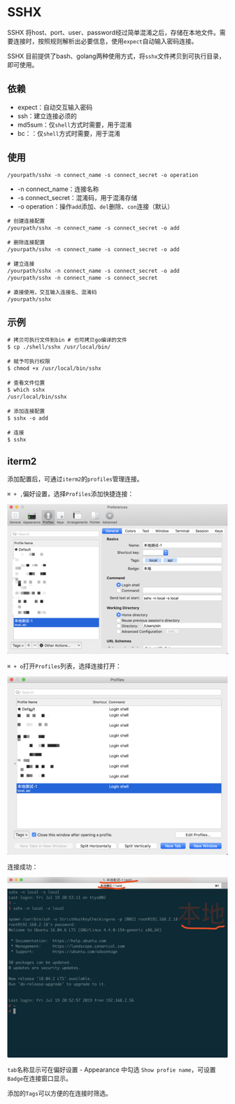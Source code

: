 # SSHX

SSHX 将host、port、user、password经过简单混淆之后，存储在本地文件。需要连接时，按照规则解析出必要信息，使用`expect`自动输入密码连接。

SSHX 目前提供了bash、golang两种使用方式，将`sshx`文件拷贝到可执行目录，即可使用。

## 依赖

- expect：自动交互输入密码
- ssh：建立连接必须的
- md5sum：仅`shell`方式时需要，用于混淆
- bc：：仅`shell`方式时需要，用于混淆

## 使用

```shell
/yourpath/sshx -n connect_name -s connect_secret -o operation
```
- -n connect_name：连接名称
- -s connect_secret：混淆码，用于混淆存储
- -o operation：操作`add`添加、`del`删除、`con`连接（默认）

```shell
# 创建连接配置
/yourpath/sshx -n connect_name -s connect_secret -o add

# 删除连接配置
/yourpath/sshx -n connect_name -s connect_secret -o add

# 建立连接
/yourpath/sshx -n connect_name -s connect_secret -o add
/yourpath/sshx -n connect_name -s connect_secret

# 直接使用，交互输入连接名、混淆码
/yourpath/sshx 
```

## 示例
```shell
# 拷贝可执行文件到bin # 也可拷贝go编译的文件
$ cp ./shell/sshx /usr/local/bin/

# 赋予可执行权限
$ chmod +x /usr/local/bin/sshx

# 查看文件位置
$ which sshx
/usr/local/bin/sshx

# 添加连接配置
$ sshx -o add

# 连接
$ sshx
```

## iterm2
添加配置后，可通过`iterm2`的`profiles`管理连接。

`⌘ + ,`偏好设置，选择`Profiles`添加快捷连接：

![add](./iterm2-1.png)

`⌘ + o`打开`Profiles`列表，选择连接打开：

![list](./iterm2-2.png)

连接成功：

![connect](./iterm2-3.png)

`tab`名称显示可在偏好设置 - Appearance 中勾选 `Show profie name`，可设置`Badge`在连接窗口显示。

添加的`Tags`可以方便的在连接时筛选。